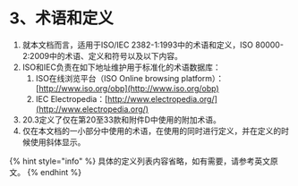 # 3、术语和定义

1. 就本文档而言，适用于ISO/IEC 2382-1:1993中的术语和定义，ISO 80000-2:2009中的术语、定义和符号以及以下内容。
2. ISO和IEC负责在如下地址维护用于标准化的术语数据库：
   1. ISO在线浏览平台（ISO Online browsing platform）：[http://www.iso.org/obp](http://www.iso.org/obp)
   2. IEC Electropedia：[http://www.electropedia.org/](http://www.electropedia.org/)
3. 20.3定义了仅在第20至33款和附件D中使用的附加术语。
4. 仅在本文档的一小部分中使用的术语，在使用的同时进行定义，并在定义的时候使用斜体显示。

{% hint style="info" %}
具体的定义列表内容省略，如有需要，请参考英文原文。
{% endhint %}



